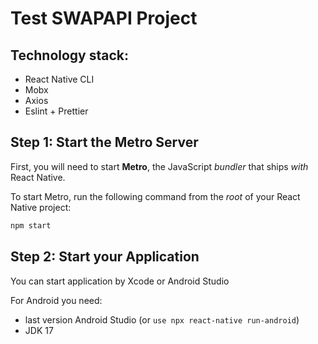 # Test SWAPAPI Project
## Technology stack:
- React Native CLI
- Mobx
- Axios
- Eslint + Prettier


## Step 1: Start the Metro Server

First, you will need to start **Metro**, the JavaScript _bundler_ that ships _with_ React Native.

To start Metro, run the following command from the _root_ of your React Native project:

```bash
npm start
```

## Step 2: Start your Application

You can start application by Xcode or Android Studio

For Android you need:
 - last version Android Studio (or ```use npx react-native run-android```)
 - JDK 17

